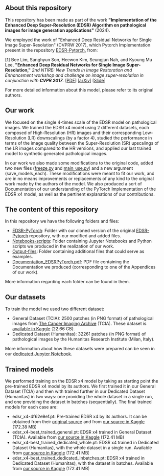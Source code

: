 ## About this repository
This repository has been made as part of the work **"Implementation of the Enhanced Deep Super-Resolution (EDSR) Algorithm on pathological images for image generation applications"** (2024).

We employed the work of "Enhanced Deep Residual Networks for Single Image Super-Resolution" (CVPRW 2017), which Pytorch Implementation present in the repository [EDSR-Pytorch](https://github.com/sanghyun-son/EDSR-PyTorch), from:

[1] Bee Lim, Sanghyun Son, Heewon Kim, Seungjun Nah, and Kyoung Mu Lee, **"Enhanced Deep Residual Networks for Single Image Super-Resolution,"** <i>2nd NTIRE: New Trends in Image Restoration and Enhancement workshop and challenge on image super-resolution in conjunction with **CVPR 2017**. </i> [[PDF](http://openaccess.thecvf.com/content_cvpr_2017_workshops/w12/papers/Lim_Enhanced_Deep_Residual_CVPR_2017_paper.pdf)] [[arXiv](https://arxiv.org/abs/1707.02921)] [[Slide](https://cv.snu.ac.kr/research/EDSR/Presentation_v3(release).pptx)]

For more detailed information about this model, please refer to its original authors.


## Our work
We focused on the single 4-times scale of the EDSR model on pathological images. We trained the EDSR x4 model using 2 different datasets, each composed of High-Resolution (HR) images and their corresponding Low-Resolution (LR) downscalings (by a factor 4), studied the performance in terms of the image quality between the Super-Resolution (SR) upscalings of the LR images compared to the HR versions, and applied our last trained model to synthetic generated pathological images.

In our work we also made some modifications to the original code, added two new files ([freeze.py](https://github.com/giancarlocuticchia/Master-sThesis/blob/main/EDSR-PyTorch/src/freeze.py) and [main_use.py](https://github.com/giancarlocuticchia/Master-sThesis/blob/main/EDSR-PyTorch/src/main_use.py)) and a new argument (save_models_each). These modifications were meant to fit our work, and are in no means improvements or replacements of any kind to the original work made by the authors of the model. We also produced a sort of Documentation of our understanding of the PyTorch Implementation of the EDSR x4 model, as well as the pertinent explanations of our contributions.


## The content of this repository
In this repository we have the following folders and files:

* [EDSR-PyTorch](https://github.com/giancarlocuticchia/Master-sThesis/tree/main/EDSR-PyTorch): Folder with our cloned version of the original [EDSR-Pytorch](https://github.com/sanghyun-son/EDSR-PyTorch) repository, with our modified and added files.
* [Notebooks-scripts](https://github.com/giancarlocuticchia/Master-sThesis/tree/main/Notebooks-scripts): Folder containing Jupyter Notebooks and Python scripts we produced in the realization of our work.
* [Output-files](https://github.com/giancarlocuticchia/Master-sThesis/tree/main/Output-files): Folder containing additional files that could serve as examples.
* [Documentation_EDSRPyTorch.pdf](https://github.com/giancarlocuticchia/Master-sThesis/blob/main/Documentation_EDSRPyTorch.pdf): PDF file containing the Documentation we produced (corresponding to one of the Appendices of our work).

More information regarding each folder can be found in them.


## Our datasets
To train the model we used two different dataset:

* General Dataset (TCIA): 2500 patches (in PNG format) of pathological images from [The Cancer Imaging Archive](https://www.cancerimagingarchive.net/) (TCIA). These dataset is [available in Kaggle](https://www.kaggle.com/datasets/giancarlocuticchia/general-dataset-tcia) (22.66 GB).
* Dedicated Dataset (Humanitas): 32261 patches (in PNG format) of pathological images by the Humanitas Research Institute (Milan, Italy).

More information about how these datasets were prepared can be seen in our [dedicated Jupyter Notebook](https://github.com/giancarlocuticchia/Master-sThesis/blob/main/Notebooks-scripts/Notebooks/1_Preparing_the_datasets.ipynb).


## Trained models
We performed training on the EDSR x4 model by taking as starting point the pre-trained EDSR x4 model by its authors. We first trained it in our General Dataset (TCIA) and then with trained further in our Dedicated Dataset (Humanitas) in two ways: one providing the whole dataset in a single run, and one providing the dataset in batches (sequentially). The final trained models for each case are:

* edsr_x4-4f62e9ef.pt: Pre-trained EDSR x4 by its authors. It can be obtained from their [original source](https://cv.snu.ac.kr/research/EDSR/models/edsr_x4-4f62e9ef.pt) and from [our source in Kaggle](https://www.kaggle.com/datasets/giancarlocuticchia/pretrained-edsr-x4-models?select=edsr_x4-4f62e9ef.pt) (172.38 MB)
* edsr_x4-best_trained_general.pt: EDSR x4 trained in General Dataset (TCIA). Available from [our source in Kaggle](https://www.kaggle.com/datasets/giancarlocuticchia/pretrained-edsr-x4-models?select=edsr_x4-best_trained_general.pt) (172.41 MB)
* edsr_x4-best_trained_dedicated_whole.pt: EDSR x4 trained in Dedicated Dataset (Humanitas), with the whole dataset in a single run. Available from [our source in Kaggle](https://www.kaggle.com/datasets/giancarlocuticchia/pretrained-edsr-x4-models?select=edsr_x4-best_trained_dedicated_whole.pt) (172.41 MB)
* edsr_x4-best_trained_dedicated_inbatches.pt: EDSR x4 trained in Dedicated Dataset (Humanitas), with the dataset in batches. Available from [our source in Kaggle](https://www.kaggle.com/datasets/giancarlocuticchia/pretrained-edsr-x4-models?select=edsr_x4-best_trained_dedicated_inbatches.pt) (172.41 MB)




